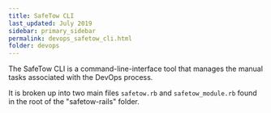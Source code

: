 ```yaml
---
title: SafeTow CLI
last_updated: July 2019
sidebar: primary_sidebar
permalink: devops_safetow_cli.html
folder: devops
---
```


The SafeTow CLI is a command-line-interface tool that manages the manual tasks associated with the DevOps process.

It is broken up into two main files `safetow.rb` and `safetow_module.rb` found in the root of the "safetow-rails" folder.